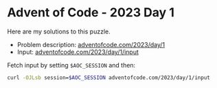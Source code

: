 # Advent of Code - 2023 Day 1
Here are my solutions to this puzzle.

* Problem description: [adventofcode.com/2023/day/1](https://adventofcode.com/2023/day/1)
* Input: [adventofcode.com/2023/day/1/input](https://adventofcode.com/2023/day/1/input)

Fetch input by setting `$AOC_SESSION` and then:
```bash
curl -OJLsb session=$AOC_SESSION adventofcode.com/2023/day/1/input
```
